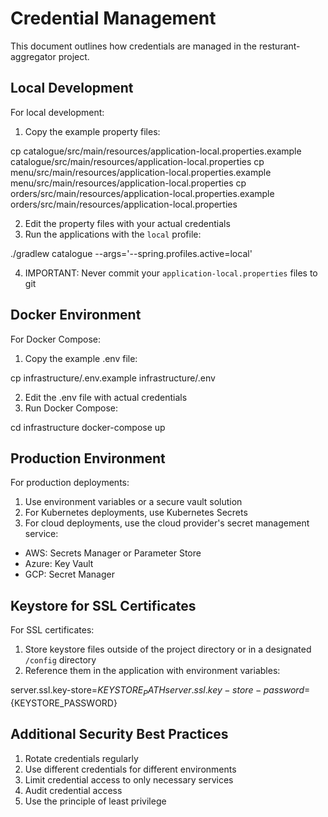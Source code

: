 # Credential Management

This document outlines how credentials are managed in the resturant-aggregator project.

## Local Development

For local development:

1. Copy the example property files:

cp catalogue/src/main/resources/application-local.properties.example catalogue/src/main/resources/application-local.properties
cp menu/src/main/resources/application-local.properties.example menu/src/main/resources/application-local.properties
cp orders/src/main/resources/application-local.properties.example orders/src/main/resources/application-local.properties

2. Edit the property files with your actual credentials
3. Run the applications with the `local` profile:

./gradlew catalogue --args='--spring.profiles.active=local'

4. IMPORTANT: Never commit your `application-local.properties` files to git

## Docker Environment

For Docker Compose:

1. Copy the example .env file:

cp infrastructure/.env.example infrastructure/.env

2. Edit the .env file with actual credentials
3. Run Docker Compose:

cd infrastructure
docker-compose up

## Production Environment

For production deployments:

1. Use environment variables or a secure vault solution
2. For Kubernetes deployments, use Kubernetes Secrets
3. For cloud deployments, use the cloud provider's secret management service:
- AWS: Secrets Manager or Parameter Store
- Azure: Key Vault
- GCP: Secret Manager

## Keystore for SSL Certificates

For SSL certificates:

1. Store keystore files outside of the project directory or in a designated `/config` directory
2. Reference them in the application with environment variables:

server.ssl.key-store=${KEYSTORE_PATH}
server.ssl.key-store-password=${KEYSTORE_PASSWORD}

## Additional Security Best Practices

1. Rotate credentials regularly
2. Use different credentials for different environments
3. Limit credential access to only necessary services
4. Audit credential access
5. Use the principle of least privilege
